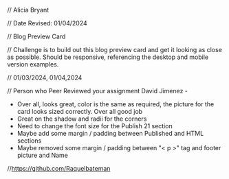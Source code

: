 // Alicia Bryant

 // Date Revised: 01/04/2024

 // Blog Preview Card

 // Challenge is to build out this blog preview card and get it looking as close as possible. Should be responsive, referencing the desktop and mobile version examples.

 // 01/03/2024, 01/04,2024

// Person who Peer Reviewed your assignment
David Jimenez - 
* Over all, looks great, color is the same as required, the picture for the card looks sized correctly.  Over all good job
* Great on the shadow and radii for the corners
* Need to change the font size for the Publish 21 section
* Maybe add some margin / padding between Published and HTML sections
* Maybe removed some margin / padding between "< p >" tag and footer picture and Name

//https://github.com/Raquelbateman
